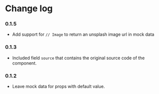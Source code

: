 # Change log

### 0.1.5

  - Add support for `// Image` to return an unsplash image url in mock data

### 0.1.3

  - Included field `source` that contains the original source code of the component.


### 0.1.2

  - Leave mock data for props with default value.